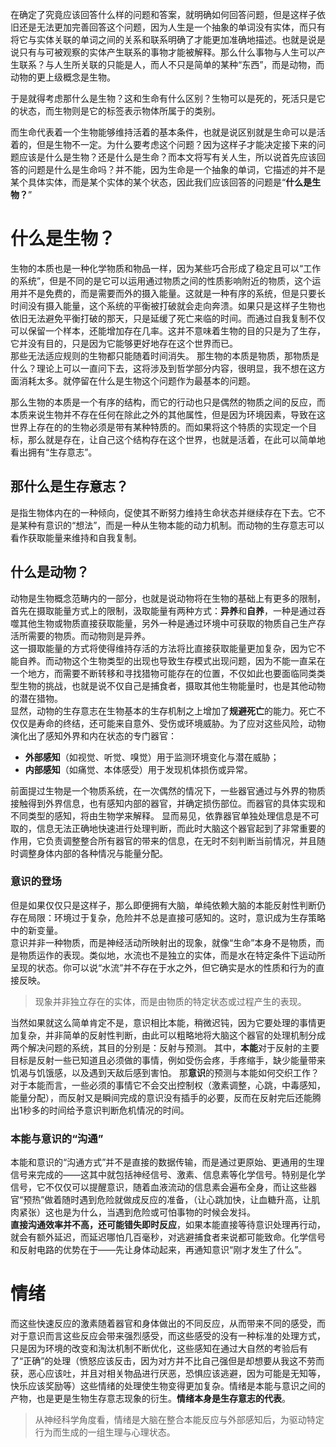 在确定了究竟应该回答什么样的问题和答案，就明确如何回答问题，但是这样子依旧还是无法更加完善回答这个问题，因为人生是一个抽象的单词没有实体，而只有将它与实体关联的单词之间的关系和联系明确了才能更加准确地描述。也就是说是说只有与可被观察的实体产生联系的事物才能被解释。那么什么事物与人生可以产生联系？与人生所关联的只能是人，而人不只是简单的某种“东西”，而是动物，而动物的更上级概念是生物。  

于是就得考虑那什么是生物？这和生命有什么区别？生物可以是死的，死活只是它的状态，而生物则是它的标签表示物体所属于的类别。

而生命代表着一个生物能够维持活着的基本条件，也就是说区别就是生命可以是活着的，但是生物不一定。为什么要考虑这个问题？因为这样子才能决定接下来的问题应该是什么是生物？还是什么是生命？而本文将写有关人生，所以说首先应该回答的问题是什么是生命吗？并不能，因为生命是一个抽象的单词，它描述的并不是某个具体实体，而是某个实体的某个状态，因此我们应该回答的问题是“**什么是生物？**”  

# 什么是生物？
生物的本质也是一种化学物质和物品一样，因为某些巧合形成了稳定且可以“工作的系统”，但是不同的是它可以运用通过物质之间的性质影响附近的物质，这个运用并不是免费的，而是需要而外的摄入能量。这就是一种有序的系统，但是只要长时间没有摄入能量，这个系统的平衡被打破就会走向奔溃。如果只是这样子生物也依旧无法避免平衡打破的那天，只是延缓了死亡来临的时间。而通过自我复制不仅可以保留一个样本，还能增加存在几率。这并不意味着生物的目的只是为了生存，它并没有目的，只是因为它能够更好地存在这个世界而已。  
那些无法适应规则的生物都只能随着时间消失。
那生物的本质是物质，那物质是什么？理论上可以一直问下去，这将涉及到哲学部分内容，很明显，我不想在这方面消耗太多。就停留在什么是生物这个问题作为最基本的问题。  

那么生物的本质是一个有序的结构，而它的行动也只是偶然的物质之间的反应，而本质来说生物并不存在任何在除此之外的其他属性，但是因为环境因素，导致在这世界上存在的的生物必须是带有某种特质的。而如果将这个特质的实现定一个目标，那么就是存在，让自己这个结构存在这个世界，也就是活着，在此可以简单地看出拥有“生存意志”。  

## 那什么是生存意志？
是指生物体内在的一种倾向，促使其不断努力维持生命状态并继续存在下去。它不是某种有意识的“想法”，而是一种从生物本能的动力机制。而动物的生存意志可以看作获取能量来维持和自我复制。

## 什么是动物？
动物是生物概念范畴内的一部分，也就是说动物将在生物的基础上有更多的限制，首先在摄取能量方式上的限制，汲取能量有两种方式：**异养**和**自养**，一种是通过吞噬其他生物或物质直接获取能量，另外一种是通过环境中可获取的物质自己生产存活所需要的物质。而动物则是异养。  
这一摄取能量的方式将使得维持存活的方法将比直接获取能量更加复杂，因为它不能自养。而动物这个生物类型的出现也导致生存模式出现问题，因为不能一直呆在一个地方，而需要不断转移和寻找猎物可能存在的位置，不仅如此也要面临同类类型生物的挑战，也就是说不仅自己是捕食者，摄取其他生物能量时，也是其他动物的潜在猎物。  
显然，动物的生存意志在生物基本的生存机制之上增加了**规避死亡**的能力。死亡不仅仅是寿命的终结，还可能来自意外、受伤或环境威胁。为了应对这些风险，动物演化出了感知外界和内在状态的专门器官：  

  + **外部感知**（如视觉、听觉、嗅觉）用于监测环境变化与潜在威胁；
  + **内部感知**（如痛觉、本体感受）用于发现机体损伤或异常。

前面提过生物是一个物质系统，在一次偶然的情况下，一些器官通过与外界的物质接触得到外界信息，也有感知内部的器官，并确定损伤部位。而器官的具体实现和不同类型的感知，将由生物学来解释。 
显而易见，依靠器官单独处理信息是不可取的，信息无法正确地快速进行处理判断，而此时大脑这个器官起到了非常重要的作用，它负责调整整合所有器官的带来的信息，在无时不刻判断当前情况，并且随时调整身体内部的各种情况与能量分配。  

### 意识的登场
但是如果仅仅只是这样子，那么即便拥有大脑，单纯依赖大脑的本能反射性判断仍存在局限：环境过于复杂，危险并不总是直接可感知的。这时，意识成为生存策略中的新变量。  
意识并非一种物质，而是神经活动所映射出的现象，就像“生命”本身不是物质，而是物质运作的表现。类似地，水流也不是独立的实体，而是水在特定条件下运动所呈现的状态。你可以说“水流”并不存在于水之外，但它确实是水的性质和行为的直接反映。  

> 现象并非独立存在的实体，而是由物质的特定状态或过程产生的表现。

当然如果就这么简单肯定不是，意识相比本能，稍微迟钝，因为它要处理的事情更加复杂，并非简单的反射性判断，由此可以粗略地将大脑这个器官的处理机制分成两个解决问题的系统，其目的分别是：反射与预测。
其中，**本能**对于反射的主要目标是反射一些已知道且必须做的事情，例如受伤会疼，手疼缩手，缺少能量带来饥渴与饥饿感，以及遇到天敌后感到害怕。
那**意识**的预测与本能如何交织工作？对于本能而言，一些必须的事情它不会交出控制权（激素调整，心跳，中毒感知，能量分配），而反射又是瞬间完成的意识没有插手的必要，反而在反射完后还能腾出1秒多的时间给予意识判断危机情况的时间。

### 本能与意识的“沟通”
本能和意识的“沟通方式”并不是直接的数据传输，而是通过更原始、更通用的生理信号来完成的——这其中就包括神经信号、激素、信息素等化学信号。特别是化学信号，它不仅仅可以提醒意识，随着血液流动的信息素会遍布全身，而让这些器官“预热”做着随时遇到危险就做成反应的准备，（让心跳加快，让血糖升高，让肌肉紧张）这也是为什么，当遇到危险或可怕事物的时候会发抖。  
**直接沟通效率并不高，还可能错失即时反应**，如果本能直接等待意识处理再行动，就会有额外延迟，而延迟哪怕几百毫秒，对逃避捕食者来说都可能致命。化学信号和反射电路的优势在于——先让身体动起来，再通知意识“刚才发生了什么”。  

# 情绪
而这些快速反应的激素随着器官和身体做出的不同反应，从而带来不同的感受，而对于意识而言这些反应会带来强烈感受，而这些感受的没有一种标准的处理方式，只是因为环境的改变和淘汰机制不断优化，这些感知在通过大自然的考验后有了“正确”的处理（愤怒应该反击，因为对方并不比自己强但是却想要从我这不劳而获，恶心应该吐，并且对相关物品进行厌恶，恐惧应该逃避，因为可能是无知等，快乐应该奖励等）这些情绪的处理使生物变得更加复杂。情绪是本能与意识之间的产物，也是更是生物生存意志现象的衍生。**情绪本身是生存意志的代表**。

> 从神经科学角度看，情绪是大脑在整合本能反应与外部感知后，为驱动特定行为而生成的一组生理与心理状态。
